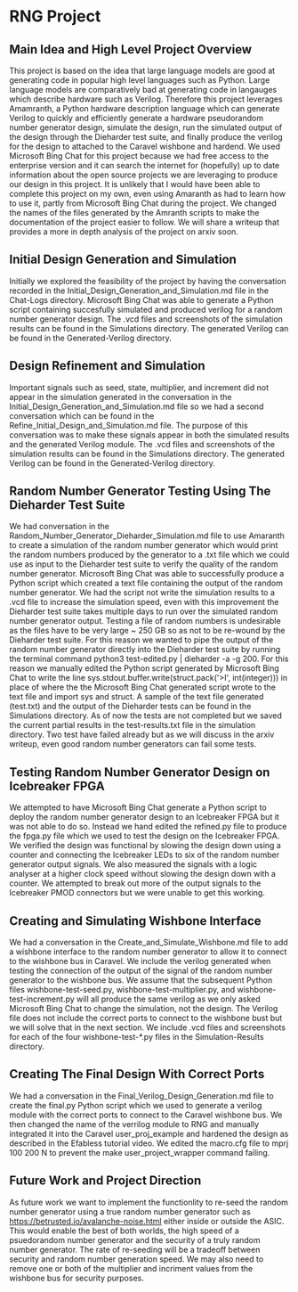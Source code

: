 # RNG Project

## Main Idea and High Level Project Overview

This project is based on the idea that large language models are good at generating code in popular high level languages
such as Python. Large language models are comparatively bad at generating code in langauges which describe hardware such 
as Verilog. Therefore this project leverages Amamranth, a Python hardware description language which can generate Verilog
to quickly and efficiently generate a hardware pseudorandom number generator design, simulate the design, run the simulated output of the design through the Dieharder test suite, and finally produce the verilog for the design to attached to the Caravel wishbone and hardend. We used Microsoft Bing Chat for this project because we had free access
to the enterprise version and it can search the internet for (hopefully) up to date information about the open source
projects we are leveraging to produce our design in this project. It is unlikely that I would have been able to complete this project on my own, even using Amaranth as had to learn how to use it, partly from Microsoft Bing Chat during the project. We changed the names of the files generated by the Amranth scripts to make the documentation of the project easier to follow. We will share a writeup that provides a more in depth analysis of the project on arxiv soon. 

## Initial Design Generation and Simulation

Initially we explored the feasibility of the project by having the conversation recorded in the Initial_Design_Generation_and_Simulation.md file in the Chat-Logs directory. Microsoft Bing Chat was able to generate a
Python script containing succesfully simulated and produced verilog for a random number generator design. 
The .vcd files and screenshots of the simulation results can be found in the Simulations directory. 
The generated Verilog can be found in the Generated-Verilog directory. 

## Design Refinement and Simulation

Important signals such as seed, state, multiplier, and increment did not appear in the simulation generated in the conversation in the Initial_Design_Generation_and_Simulation.md file so we had a second conversation which can be found in 
the Refine_Initial_Design_and_Simulation.md file. The purpose of this conversation was to make these signals appear in both the simulated results and the generated Verilog module. The .vcd files and screenshots of the simulation results can be found in the Simulations directory. The generated Verilog can be found in the Generated-Verilog directory.

## Random Number Generator Testing Using The Dieharder Test Suite

We had conversation in the Random_Number_Generator_Dieharder_Simulation.md file to use Amaranth to create a simulation of the random number generator which would print the random numbers produced by the generator to a .txt file which we could use as input to the Dieharder test suite to verify the quality of the random number generator. Microsoft Bing Chat was able to successfully produce a Python script which created
a text file containing the output of the random number generator. We had the script not write the simulation results to a .vcd file to increase the simulation speed, even with this improvement the Dieharder test suite takes multiple days to run over the simulated random number generator output. Testing a file of random numbers is undesirable as the files have to be very large ~ 250 GB so as not to be re-wound by the Dieharder test suite. For this reason we wanted to pipe the output of the random number generator directly into the Dieharder test suite by running the terminal command python3 test-edited.py | dieharder -a -g 200. For this reason we manually edited the Python script generated by Microsoft Bing Chat to write the line sys.stdout.buffer.write(struct.pack('>I', int(integer))) in place of where the the Microsoft Bing Chat generated script wrote to the text file and import sys and struct. A sample of the text file generated (test.txt) and the output of the Dieharder tests can be found in the Simulations directory. As of now the tests are not completed but we saved the current partial results in the test-results.txt file in the simulation directory. Two test have failed already but as we will discuss in the arxiv writeup, even good random number generators can fail some tests. 

## Testing Random Number Generator Design on Icebreaker FPGA

We attempted to have Microsoft Bing Chat generate a Python script to deploy the random number generator design to an Icebreaker FPGA but it was not able to do so. Instead we hand edited the refined.py file to produce the fpga.py file which we used to test the design on the Icebreaker FPGA. We verified the design was functional by slowing the design down using a counter and connecting the Icebreaker LEDs to six of the random number generator output signals. We also measured the signals with a logic analyser at a higher clock speed without slowing the design down with a counter. We attempted to break out more of the output signals to the Icebreaker PMOD connectors but we were unable to get this working. 

## Creating and Simulating Wishbone Interface

We had a conversation in the Create_and_Simulate_Wishbone.md file to add a wishbone interface to the random number generator to allow it to connect to the wishbone bus in Caravel. We include the verilog generated when testing the connection of the output of the signal of the random number generator to the wishbone bus. We assume that the subsequent Python files wishbone-test-seed.py, wishbone-test-multiplier.py, and wishbone-test-increment.py will all produce the same verilog as we only asked Microsoft Bing Chat to change the simulation, not the design. The Verilog file does not include the correct ports to connect to the wishbone bust but we will solve that in the next section. We include .vcd files and screenshots for each of the four wishbone-test-*.py files in the Simulation-Results directory.  

## Creating The Final Design With Correct Ports

We had a conversation in the Final_Verilog_Design_Generation.md file to create the final.py Python script which we used to generate a verilog module with the correct ports to connect to the Caravel wishbone bus. We then changed the name of the verrilog module to RNG and manually integrated it into the Caravel user_proj_example and hardened the design as described in the Efabless tutorial video. We edited the macro.cfg file to mprj 100 200 N to prevent the make user_project_wrapper command failing. 

## Future Work and Project Direction

As future work we want to implement the functionlity to re-seed the random number generator using a true random number generator such as https://betrusted.io/avalanche-noise.html either inside or outside the ASIC. This would enable the best of both worlds, the high speed of a psuedorandom number generator and the security of a truly random number generator. The rate of re-seeding will be a tradeoff between security and random number generation speed. We may also need to remove one or both of the multiplier and incriment values from the wishbone bus for security purposes. 
 

